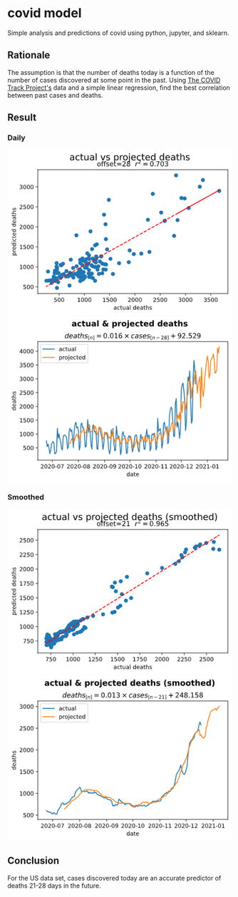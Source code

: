 # covid model

Simple analysis and predictions of covid using python, jupyter, and sklearn.

## Rationale

The assumption is that the number of deaths today is a function of the number of cases discovered at some point in the past. Using [The COVID Track Project's](https://covidtracking.com/data) data and a simple linear regression, find the best correlation between past cases and deaths.

## Result

### Daily

![daily](daily.png)
![daily comparison](dailycomparison.png)

### Smoothed

![smoothed](smoothed.png)
![smoothed comparison](smoothedcomparison.png)

## Conclusion

For the US data set, cases discovered today are an accurate predictor of deaths 21-28 days in the future.

